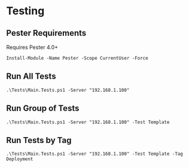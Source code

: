 # Testing

## Pester Requirements
Requires Pester 4.0+
```
Install-Module -Name Pester -Scope CurrentUser -Force
```

## Run All Tests
```
.\Tests\Main.Tests.ps1 -Server "192.168.1.100"
```
## Run Group of Tests
```
.\Tests\Main.Tests.ps1 -Server "192.168.1.100" -Test Template
```
## Run Tests by Tag
```
.\Tests\Main.Tests.ps1 -Server "192.168.1.100" -Test Template -Tag Deployment
```